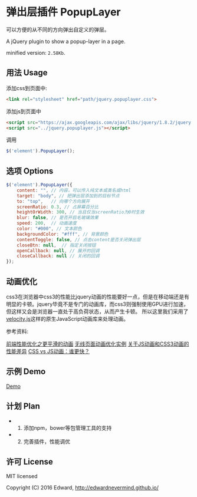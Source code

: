 # 弹出层插件 PopupLayer

可以方便的从不同的方向弹出自定义的弹层。

A jQuery plugin to show a popup-layer in a page.

minified version: ``2.58Kb``.

## 用法 Usage

添加css到页面中:

```html
<link rel="stylesheet" href="path/jquery.popuplayer.css">
```

添加js到页面中

```html
<script src="https://ajax.googleapis.com/ajax/libs/jquery/1.8.2/jquery.min.js"></script>
<script src="../jquery.popuplayer.js"></script>
```

调用
```javascript
$('element').PopupLayer();
```

## 选项 Options

```js
$('element').PopupLayer({
    content: "", // 内容，可以传入纯文本或类名或html
    target: "body", // 把弹出层添加到的目标节点
    to: "top",   // 向哪个方向展开
    screenRatio: 0.3, // 占屏幕百分比
    heightOrWidth: 300, // 当且仅当screenRatio为0时生效
    blur: false, // 是否开启毛玻璃效果
    speed: 200,  // 动画速度
    color: "#000", // 文本颜色
    backgroundColor: "#fff", // 背景颜色
    contentToggle: false, // 点击content是否关闭弹出层
    closeBtn: null,  // 指定关闭按钮
    openCallback: null, // 展开的回调
    closeCallback: null // 关闭的回调
});
```

## 动画优化

css3在浏览器中css3的性能比jquery动画的性能要好一点，但是在移动端还是有明显的卡顿。jquery毕竟不是专门的动画库，而css3则强制使用GPU进行加速，但这样又会是浏览器一直处于高负荷状态，从而产生卡顿。 所以这里我们采用了[velocity.js](https://github.com/julianshapiro/velocity)这样的原生JavaScript动画库来处理动画。

参考资料:

[前端性能优化之更平滑的动画](http://w3ctrain.com/2015/12/15/smoother-animation/)
[无线页面动画优化实例](http://web.jobbole.com/85897/)
[关于JS动画和CSS3动画的性能差异](http://www.cnblogs.com/kirachen/p/4614788.html)
[CSS vs JS动画：谁更快？](http://zencode.in/19.CSS-vs-JS%E5%8A%A8%E7%94%BB%EF%BC%9A%E8%B0%81%E6%9B%B4%E5%BF%AB%EF%BC%9F.html)

## 示例 Demo

[Demo](https://edwardnevermind.github.io/jquery-popuplayer/index.html)

## 计划 Plan

+ 1. 添加npm，bower等包管理工具的支持
+ 2. 完善插件，性能调优

## 许可 License

MIT licensed

Copyright (C) 2016 Edward, http://edwardnevermind.github.io/

